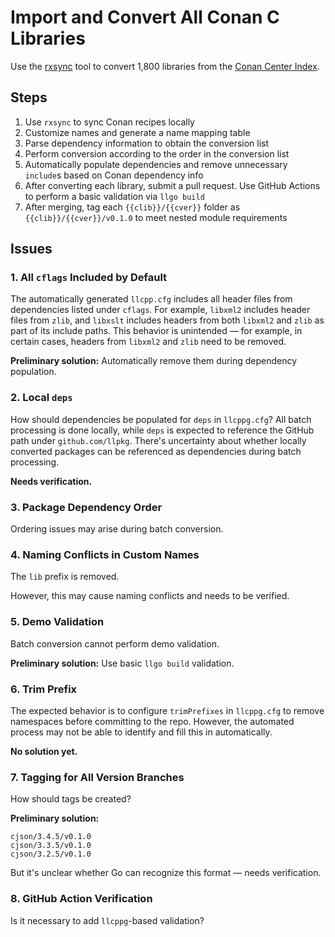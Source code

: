 # Import and Convert All Conan C Libraries

Use the [rxsync](https://github.com/goplus/rxsync) tool to convert 1,800 libraries from the [Conan Center Index](https://github.com/conan-io/conan-center-index/tree/master/recipes).

## Steps

1. Use `rxsync` to sync Conan recipes locally
2. Customize names and generate a name mapping table
3. Parse dependency information to obtain the conversion list
4. Perform conversion according to the order in the conversion list
5. Automatically populate dependencies and remove unnecessary `include`s based on Conan dependency info
6. After converting each library, submit a pull request. Use GitHub Actions to perform a basic validation via `llgo build`
7. After merging, tag each `{{clib}}/{{cver}}` folder as `{{clib}}/{{cver}}/v0.1.0` to meet nested module requirements

## Issues

### 1. All `cflags` Included by Default

The automatically generated `llcpp.cfg` includes all header files from dependencies listed under `cflags`. For example, `libxml2` includes header files from `zlib`, and `libxslt` includes headers from both `libxml2` and `zlib` as part of its include paths. This behavior is unintended — for example, in certain cases, headers from `libxml2` and `zlib` need to be removed.

**Preliminary solution:** Automatically remove them during dependency population.

### 2. Local `deps`

How should dependencies be populated for `deps` in `llcppg.cfg`? All batch processing is done locally, while `deps` is expected to reference the GitHub path under `github.com/llpkg`. There's uncertainty about whether locally converted packages can be referenced as dependencies during batch processing.

**Needs verification.**

### 3. Package Dependency Order

Ordering issues may arise during batch conversion.

### 4. Naming Conflicts in Custom Names

The `lib` prefix is removed.

However, this may cause naming conflicts and needs to be verified.

### 5. Demo Validation

Batch conversion cannot perform demo validation.

**Preliminary solution:** Use basic `llgo build` validation.

### 6. Trim Prefix

The expected behavior is to configure `trimPrefixes` in `llcppg.cfg` to remove namespaces before committing to the repo.
However, the automated process may not be able to identify and fill this in automatically.

**No solution yet.**

### 7. Tagging for All Version Branches

How should tags be created?

**Preliminary solution:**
```
cjson/3.4.5/v0.1.0
cjson/3.3.5/v0.1.0
cjson/3.2.5/v0.1.0
```

But it's unclear whether Go can recognize this format — needs verification.

### 8. GitHub Action Verification

Is it necessary to add `llcppg`-based validation?
